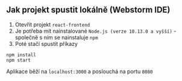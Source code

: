 ## Jak projekt spustit lokálně (Webstorm IDE)
1. Otevřít projekt `react-frontend`
2. Je potřeba mít nainstalované `Node.js (verze 10.13.0 a vyšší)` - společně s ním se nainstaluje `npm`
3. Poté stačí spustit příkazy
```
npm install
npm start
```

Aplikace běží na `localhost:3000` a poslouchá na portu `8080`

